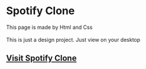# Spotify Clone
<p>This page is made by Html and Css </br>  </br>
This is just a design project. Just view on your desktop</p>

<h2><a href = "https://rakib-spotify-clone.netlify.app/" target = "_blank"> Visit Spotify Clone </a></h2>
